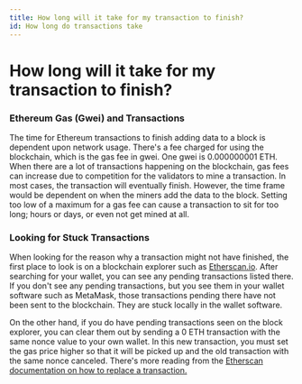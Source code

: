 ```yaml
---
title: How long will it take for my transaction to finish?
id: How long do transactions take
---
```


# How long will it take for my transaction to finish?

### Ethereum Gas (Gwei) and Transactions

The time for Ethereum transactions to finish adding data to a block is dependent upon network usage. There's a fee charged for using the blockchain, which is the gas fee in gwei. One gwei is 0.000000001 ETH. When there are a lot of transactions happening on the blockchain, gas fees can increase due to competition for the validators to mine a transaction. In most cases, the transaction will eventually finish. However, the time frame would be dependent on when the miners add the data to the block. Setting too low of a maximum for a gas fee can cause a transaction to sit for too long; hours or days, or even not get mined at all.

### Looking for Stuck Transactions

When looking for the reason why a transaction might not have finished, the first place to look is on a blockchain explorer such as [Etherscan.io](https://etherscani.io). After searching for your wallet, you can see any pending transactions listed there. If you don't see any pending transactions, but you see them in your wallet software such as MetaMask, those transactions pending there have not been sent to the blockchain. They are stuck locally in the wallet software.

On the other hand, if you do have pending transactions seen on the block explorer, you can clear them out by sending a 0 ETH transaction with the same nonce value to your own wallet. In this new transaction, you must set the gas price higher so that it will be picked up and the old transaction with the same nonce canceled. There's more reading from the [Etherscan documentation on how to replace a transaction. ](https://info.etherscan.com/how-to-replace-a-transaction/)

